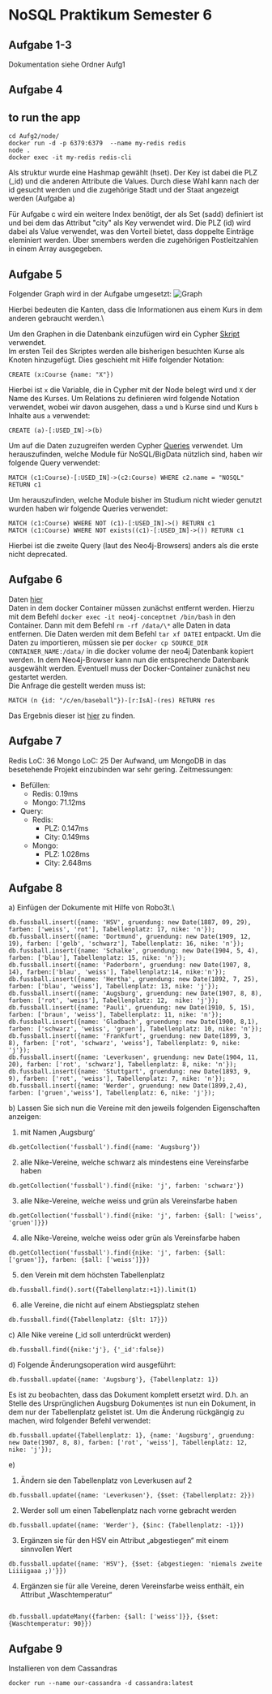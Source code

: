 # NoSQL Praktikum Semester 6

## Aufgabe 1-3

Dokumentation siehe Ordner Aufg1

## Aufgabe 4

## to run the app

    cd Aufg2/node/
    docker run -d -p 6379:6379  --name my-redis redis
    node .
    docker exec -it my-redis redis-cli

Als struktur wurde eine Hashmap gewählt (hset).
Der Key ist dabei die PLZ (\_id) und die anderen Attribute die Values.
Durch diese Wahl kann nach der id gesucht werden und die zugehörige Stadt und der Staat angezeigt werden (Aufgabe a)

Für Aufgabe c wird ein weitere Index benötigt, der als Set (sadd) definiert ist und bei dem das Attribut "city" als Key verwendet wird.
Die PLZ (id) wird dabei als Value verwendet, was den Vorteil bietet, dass doppelte Einträge eleminiert werden.
Über smembers werden die zugehörigen Postleitzahlen in einem Array ausgegeben.

## Aufgabe 5

Folgender Graph wird in der Aufgabe umgesetzt:
![Graph](./Aufg2/courses.png)

Hierbei bedeuten die Kanten, dass die Informationen aus einem Kurs in dem anderen gebraucht werden.\

Um den Graphen in die Datenbank einzufügen wird ein Cypher [Skript](./Aufg2/cypher_code.cypher) verwendet.\
Im ersten Teil des Skriptes werden alle bisherigen besuchten Kurse als Knoten hinzugefügt.
Dies geschieht mit Hilfe folgender Notation:

```cypher
CREATE (x:Course {name: "X"})
```

Hierbei ist `x` die Variable, die in Cypher mit der Node belegt wird und `X` der Name des Kurses.
Um Relations zu definieren wird folgende Notation verwendet, wobei wir davon ausgehen, dass `a` und `b` Kurse sind und Kurs `b` Inhalte aus `a` verwendet:

```cypher
CREATE (a)-[:USED_IN]->(b)
```

Um auf die Daten zuzugreifen werden Cypher [Queries](./Aufg2/cypher_queries.cypher) verwendet.
Um herauszufinden, welche Module für NoSQL/BigData nützlich sind, haben wir folgende Query verwendet:

```cypher
MATCH (c1:Course)-[:USED_IN]->(c2:Course) WHERE c2.name = "NOSQL" RETURN c1
```

Um herauszufinden, welche Module bisher im Studium nicht wieder genutzt wurden haben wir folgende Queries verwendet:

```cypher
MATCH (c1:Course) WHERE NOT (c1)-[:USED_IN]->() RETURN c1
MATCH (c1:Course) WHERE NOT exists((c1)-[:USED_IN]->()) RETURN c1
```

Hierbei ist die zweite Query (laut des Neo4j-Browsers) anders als die erste nicht deprecated.

## Aufgabe 6

Daten [hier](http://nosqlzkn.ful.informatik.haw-hamburg.de/conceptnet.graph.db-v4.tar.gz)\
Daten in dem docker Container müssen zunächst entfernt werden.
Hierzu mit dem Befehl `docker exec -it neo4j-conceptnet /bin/bash` in den Container.
Dann mit dem Befehl `rm -rf /data/\*` alle Daten in data entfernen.
Die Daten werden mit dem Befehl `tar xf DATEI` entpackt.
Um die Daten zu importieren, müssen sie per `docker cp SOURCE_DIR CONTAINER_NAME:/data/` in die docker volume der neo4j Datenbank kopiert werden.
In dem Neo4j-Browser kann nun die entsprechende Datenbank ausgewählt werden. Eventuell muss der Docker-Container zunächst neu gestartet werden.\
Die Anfrage die gestellt werden muss ist:

```cypher
MATCH (n {id: "/c/en/baseball"})-[r:IsA]-(res) RETURN res
```

Das Ergebnis dieser ist [hier](./Aufg2/result_aufg6.txt) zu finden.

## Aufgabe 7

Redis LoC: 36
Mongo LoC: 25
Der Aufwand, um MongoDB in das besetehende Projekt einzubinden war sehr gering.
Zeitmessungen:

-   Befüllen:
    -   Redis: 0.19ms
    -   Mongo: 71.12ms
-   Query:
    -   Redis:
        -   PLZ: 0.147ms
        -   City: 0.149ms
    -   Mongo:
        -   PLZ: 1.028ms
        -   City: 2.648ms

## Aufgabe 8

a)
Einfügen der Dokumente mit Hilfe von Robo3t.\

```
db.fussball.insert({name: 'HSV', gruendung: new Date(1887, 09, 29), farben: ['weiss', 'rot'], Tabellenplatz: 17, nike: 'n'});
db.fussball.insert({name: 'Dortmund', gruendung: new Date(1909, 12, 19), farben: ['gelb', 'schwarz'], Tabellenplatz: 16, nike: 'n'});
db.fussball.insert({name: 'Schalke', gruendung: new Date(1904, 5, 4), farben: ['blau'], Tabellenplatz: 15, nike: 'n'});
db.fussball.insert({name: 'Paderborn', gruendung: new Date(1907, 8, 14), farben:['blau', 'weiss'], Tabellenplatz:14, nike:'n'});
db.fussball.insert({name: 'Hertha', gruendung: new Date(1892, 7, 25), farben: ['blau', 'weiss'], Tabellenplatz: 13, nike: 'j'});
db.fussball.insert({name: 'Augsburg', gruendung: new Date(1907, 8, 8), farben: ['rot', 'weiss'], Tabellenplatz: 12,  nike: 'j'});
db.fussball.insert({name: 'Pauli', gruendung: new Date(1910, 5, 15), farben: ['braun', 'weiss'], Tabellenplatz: 11, nike: 'n'});
db.fussball.insert({name: 'Gladbach', gruendung: new Date(1900, 8,1), farben: ['schwarz', 'weiss', 'gruen'], Tabellenplatz: 10, nike: 'n'});
db.fussball.insert({name: 'Frankfurt', gruendung: new Date(1899, 3, 8), farben: ['rot', 'schwarz', 'weiss'], Tabellenplatz: 9, nike: 'j'});
db.fussball.insert({name: 'Leverkusen', gruendung: new Date(1904, 11, 20), farben: ['rot', 'schwarz'], Tabellenplatz: 8, nike: 'n'});
db.fussball.insert({name: 'Stuttgart', gruendung: new Date(1893, 9, 9), farben: ['rot', 'weiss'], Tabellenplatz: 7, nike: 'n'});
db.fussball.insert({name: 'Werder', gruendung: new Date(1899,2,4), farben: ['gruen','weiss'], Tabellenplatz: 6, nike: 'j'});
```

b)
Lassen Sie sich nun die Vereine mit den jeweils folgenden Eigenschaften anzeigen:

1. mit Namen ‚Augsburg‘

```
db.getCollection('fussball').find({name: 'Augsburg'})
```

2. alle Nike-Vereine, welche schwarz als mindestens eine Vereinsfarbe haben

```
db.getCollection('fussball').find({nike: 'j', farben: 'schwarz'})
```

3. alle Nike-Vereine, welche weiss und grün als Vereinsfarbe haben

```
db.getCollection('fussball').find({nike: 'j', farben: {$all: ['weiss', 'gruen']}})
```

4. alle Nike-Vereine, welche weiss oder grün als Vereinsfarbe haben

```
db.getCollection('fussball').find({nike: 'j', farben: {$all: ['gruen']}, farben: {$all: ['weiss']}})
```

5. den Verein mit dem höchsten Tabellenplatz

```
db.fussball.find().sort({Tabellenplatz:+1}).limit(1)
```

6. alle Vereine, die nicht auf einem Abstiegsplatz stehen

```
db.fussball.find({Tabellenplatz: {$lt: 17}})
```

c)
Alle Nike vereine (\_id soll unterdrückt werden)

```
db.fussball.find({nike:'j'}, {'_id':false})
```

d)
Folgende Änderungsoperation wird ausgeführt:

```
db.fussball.update({name: 'Augsburg'}, {Tabellenplatz: 1})
```

Es ist zu beobachten, dass das Dokument komplett ersetzt wird. D.h. an Stelle des Ursprünglichen Augsburg Dokumentes ist nun ein Dokument, in dem nur der Tabellenplatz gelistet ist.
Um die Änderung rückgängig zu machen, wird folgender Befehl verwendet:

```
db.fussball.update({Tabellenplatz: 1}, {name: 'Augsburg', gruendung: new Date(1907, 8, 8), farben: ['rot', 'weiss'], Tabellenplatz: 12,  nike: 'j'});
```

e)

1. Ändern sie den Tabellenplatz von Leverkusen auf 2

```
db.fussball.update({name: 'Leverkusen'}, {$set: {Tabellenplatz: 2}})
```

2. Werder soll um einen Tabellenplatz nach vorne gebracht werden

```
db.fussball.update({name: 'Werder'}, {$inc: {Tabellenplatz: -1}})
```

3. Ergänzen sie für den HSV ein Attribut „abgestiegen“ mit einem sinnvollen Wert

```
db.fussball.update({name: 'HSV'}, {$set: {abgestiegen: 'niemals zweite Liiiigaaa ;)'}})
```

4. Ergänzen sie für alle Vereine, deren Vereinsfarbe weiss enthält, ein Attribut „Waschtemperatur“

```

db.fussball.updateMany({farben: {$all: ['weiss']}}, {$set: {Waschtemperatur: 90}})
```

## Aufgabe 9

Installieren von dem Cassandras

```
docker run --name our-cassandra -d cassandra:latest
```
